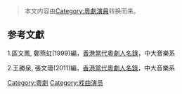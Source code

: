 > 本文内容由[Category:粵劇演員](https://zh.wikipedia.org/wiki/Category:粵劇演員)转换而来。


## 参考文獻

<div class="references-small">

<references />

</div>

1.區文鳳, 鄭燕虹(1999)編，[香港當代粵劇人名錄](http://library.hku.hk/search~S6?/X%7B216129%7D%7B214824%7D%7B214c39%7D%7B213073%7D%7B21505c%7D%7B21337e%7D%7B213064%7D%7B213545%7D%7B215d74%7D&SORT=D/X%7B216129%7D%7B214824%7D%7B214c39%7D%7B213073%7D%7B21505c%7D%7B21337e%7D%7B213064%7D%7B213545%7D%7B215d74%7D&SORT=D&SUBKEY=%E9%A6%99%E6%B8%AF%E7%95%B6%E4%BB%A3%E7%B2%A4%E5%8A%87%E4%BA%BA%E5%90%8D%E9%8C%84/1%2C28%2C28%2CB/frameset&FF=X%7B216129%7D%7B214824%7D%7B214c39%7D%7B213073%7D%7B21505c%7D%7B21337e%7D%7B213064%7D%7B213545%7D%7B215d74%7D&SORT=D&2%2C2%2C)，中大音樂系

2.王勝泉, 張文珊(2011)編，[香港當代粵劇人名錄](http://library.hku.hk/search~S6?/X%7B216129%7D%7B214824%7D%7B214c39%7D%7B213073%7D%7B21505c%7D%7B21337e%7D%7B213064%7D%7B213545%7D%7B215d74%7D&SORT=D/X%7B216129%7D%7B214824%7D%7B214c39%7D%7B213073%7D%7B21505c%7D%7B21337e%7D%7B213064%7D%7B213545%7D%7B215d74%7D&SORT=D&SUBKEY=%E9%A6%99%E6%B8%AF%E7%95%B6%E4%BB%A3%E7%B2%A4%E5%8A%87%E4%BA%BA%E5%90%8D%E9%8C%84/1%2C28%2C28%2CB/frameset&FF=X%7B216129%7D%7B214824%7D%7B214c39%7D%7B213073%7D%7B21505c%7D%7B21337e%7D%7B213064%7D%7B213545%7D%7B215d74%7D&SORT=D&1%2C1%2C)，中大音樂系

[Category:粵劇](https://zh.wikipedia.org/wiki/Category:粵劇 "wikilink") [Category:戏曲演员](https://zh.wikipedia.org/wiki/Category:戏曲演员 "wikilink")